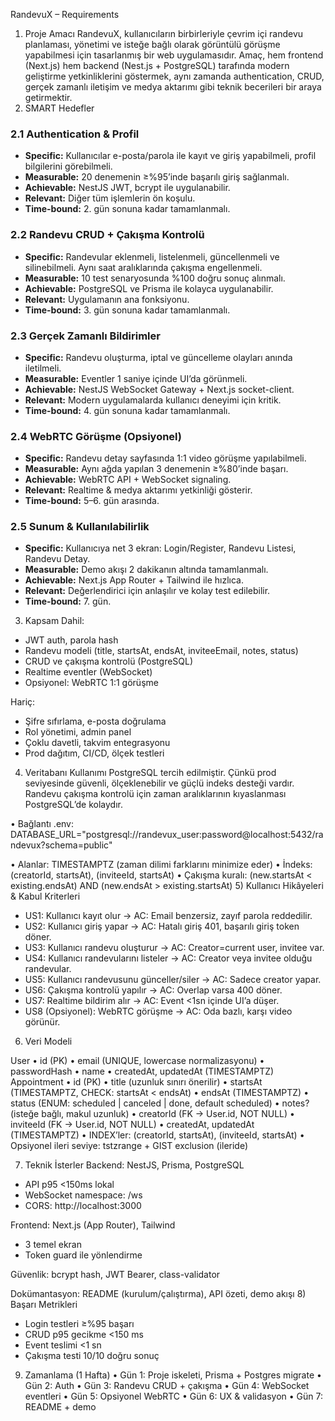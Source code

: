 RandevuX – Requirements 
1) Proje Amacı
RandevuX, kullanıcıların birbirleriyle çevrim içi randevu planlaması, yönetimi ve isteğe bağlı olarak görüntülü görüşme yapabilmesi için tasarlanmış bir web uygulamasıdır. Amaç, hem frontend (Next.js) hem backend (Nest.js + PostgreSQL) tarafında modern geliştirme yetkinliklerini göstermek, aynı zamanda authentication, CRUD, gerçek zamanlı iletişim ve medya aktarımı gibi teknik becerileri bir araya getirmektir.
2) SMART Hedefler
### 2.1 Authentication & Profil
- **Specific:** Kullanıcılar e-posta/parola ile kayıt ve giriş yapabilmeli, profil bilgilerini görebilmeli.
- **Measurable:** 20 denemenin ≥%95’inde başarılı giriş sağlanmalı.
- **Achievable:** NestJS JWT, bcrypt ile uygulanabilir.
- **Relevant:** Diğer tüm işlemlerin ön koşulu.
- **Time-bound:** 2. gün sonuna kadar tamamlanmalı.
### 2.2 Randevu CRUD + Çakışma Kontrolü
- **Specific:** Randevular eklenmeli, listelenmeli, güncellenmeli ve silinebilmeli. Aynı saat aralıklarında çakışma engellenmeli.
- **Measurable:** 10 test senaryosunda %100 doğru sonuç alınmalı.
- **Achievable:** PostgreSQL ve Prisma ile kolayca uygulanabilir.
- **Relevant:** Uygulamanın ana fonksiyonu.
- **Time-bound:** 3. gün sonuna kadar tamamlanmalı.
### 2.3 Gerçek Zamanlı Bildirimler
- **Specific:** Randevu oluşturma, iptal ve güncelleme olayları anında iletilmeli.
- **Measurable:** Eventler 1 saniye içinde UI’da görünmeli.
- **Achievable:** NestJS WebSocket Gateway + Next.js socket-client.
- **Relevant:** Modern uygulamalarda kullanıcı deneyimi için kritik.
- **Time-bound:** 4. gün sonuna kadar tamamlanmalı.
### 2.4 WebRTC Görüşme (Opsiyonel)
- **Specific:** Randevu detay sayfasında 1:1 video görüşme yapılabilmeli.
- **Measurable:** Aynı ağda yapılan 3 denemenin ≥%80’inde başarı.
- **Achievable:** WebRTC API + WebSocket signaling.
- **Relevant:** Realtime & medya aktarımı yetkinliği gösterir.
- **Time-bound:** 5–6. gün arasında.
### 2.5 Sunum & Kullanılabilirlik
- **Specific:** Kullanıcıya net 3 ekran: Login/Register, Randevu Listesi, Randevu Detay.
- **Measurable:** Demo akışı 2 dakikanın altında tamamlanmalı.
- **Achievable:** Next.js App Router + Tailwind ile hızlıca.
- **Relevant:** Değerlendirici için anlaşılır ve kolay test edilebilir.
- **Time-bound:** 7. gün.
3) Kapsam
Dahil:
- JWT auth, parola hash
- Randevu modeli (title, startsAt, endsAt, inviteeEmail, notes, status)
- CRUD ve çakışma kontrolü (PostgreSQL)
- Realtime eventler (WebSocket)
- Opsiyonel: WebRTC 1:1 görüşme

Hariç:
- Şifre sıfırlama, e-posta doğrulama
- Rol yönetimi, admin panel
- Çoklu davetli, takvim entegrasyonu
- Prod dağıtım, CI/CD, ölçek testleri
4) Veritabanı Kullanımı
PostgreSQL tercih edilmiştir. Çünkü prod seviyesinde güvenli, ölçeklenebilir ve güçlü indeks desteği vardır. Randevu çakışma kontrolü için zaman aralıklarının kıyaslanması PostgreSQL’de kolaydır.

• Bağlantı .env:
  DATABASE_URL="postgresql://randevux_user:password@localhost:5432/randevux?schema=public"

• Alanlar: TIMESTAMPTZ (zaman dilimi farklarını minimize eder)
• İndeks: (creatorId, startsAt), (inviteeId, startsAt)
• Çakışma kuralı: (new.startsAt < existing.endsAt) AND (new.endsAt > existing.startsAt)
5) Kullanıcı Hikâyeleri & Kabul Kriterleri
- US1: Kullanıcı kayıt olur → AC: Email benzersiz, zayıf parola reddedilir.
- US2: Kullanıcı giriş yapar → AC: Hatalı giriş 401, başarılı giriş token döner.
- US3: Kullanıcı randevu oluşturur → AC: Creator=current user, invitee var.
- US4: Kullanıcı randevularını listeler → AC: Creator veya invitee olduğu randevular.
- US5: Kullanıcı randevusunu günceller/siler → AC: Sadece creator yapar.
- US6: Çakışma kontrolü yapılır → AC: Overlap varsa 400 döner.
- US7: Realtime bildirim alır → AC: Event <1sn içinde UI’a düşer.
- US8 (Opsiyonel): WebRTC görüşme → AC: Oda bazlı, karşı video görünür.

6) Veri Modeli

User
•	id (PK)
•	email (UNIQUE, lowercase normalizasyonu)
•	passwordHash
•	name
•	createdAt, updatedAt (TIMESTAMPTZ)
Appointment
•	id (PK)
•	title (uzunluk sınırı önerilir)
•	startsAt (TIMESTAMPTZ, CHECK: startsAt < endsAt)
•	endsAt (TIMESTAMPTZ)
•	status (ENUM: scheduled | canceled | done, default scheduled)
•	notes? (isteğe bağlı, makul uzunluk)
•	creatorId (FK → User.id, NOT NULL)
•	inviteeId (FK → User.id, NOT NULL)
•	createdAt, updatedAt (TIMESTAMPTZ)
•	INDEX’ler: (creatorId, startsAt), (inviteeId, startsAt)
•	Opsiyonel ileri seviye: tstzrange + GIST exclusion (ileride)

7) Teknik İsterler
Backend: NestJS, Prisma, PostgreSQL
- API p95 <150ms lokal
- WebSocket namespace: /ws
- CORS: http://localhost:3000

Frontend: Next.js (App Router), Tailwind
- 3 temel ekran
- Token guard ile yönlendirme

Güvenlik: bcrypt hash, JWT Bearer, class-validator

Dokümantasyon: README (kurulum/çalıştırma), API özeti, demo akışı
8) Başarı Metrikleri
- Login testleri ≥%95 başarı
- CRUD p95 gecikme <150 ms
- Event teslimi <1 sn
- Çakışma testi 10/10 doğru sonuç
9) Zamanlama (1 Hafta)
• Gün 1: Proje iskeleti, Prisma + Postgres migrate
• Gün 2: Auth
• Gün 3: Randevu CRUD + çakışma
• Gün 4: WebSocket eventleri
• Gün 5: Opsiyonel WebRTC
• Gün 6: UX & validasyon
• Gün 7: README + demo
